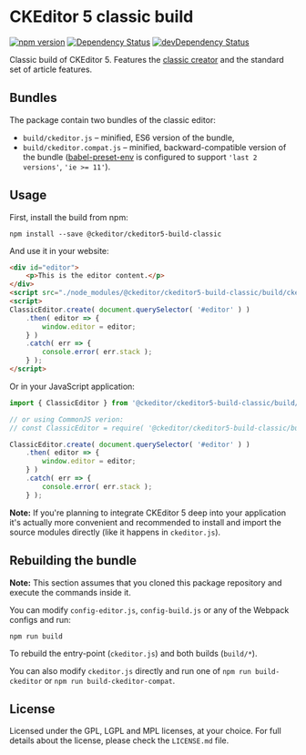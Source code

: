 CKEditor 5 classic build
========================================

[![npm version](https://badge.fury.io/js/%40ckeditor%2Fckeditor5-build-classic.svg)](https://www.npmjs.com/package/@ckeditor/ckeditor5-build-classic)
[![Dependency Status](https://david-dm.org/ckeditor/ckeditor5-build-classic/status.svg)](https://david-dm.org/ckeditor/ckeditor5-build-classic)
[![devDependency Status](https://david-dm.org/ckeditor/ckeditor5-build-classic/dev-status.svg)](https://david-dm.org/ckeditor/ckeditor5-build-classic?type=dev)

Classic build of CKEditor 5. Features the [classic creator](https://github.com/ckeditor/ckeditor5-editor-classic) and the standard set of article features.

## Bundles

The package contain two bundles of the classic editor:

* `build/ckeditor.js` – minified, ES6 version of the bundle,
* `build/ckeditor.compat.js` – minified, backward-compatible version of the bundle ([babel-preset-env](https://github.com/babel/babel-preset-env) is configured to support `'last 2 versions'`, `'ie >= 11'`).

## Usage

First, install the build from npm:

```
npm install --save @ckeditor/ckeditor5-build-classic
```

And use it in your website:

```html
<div id="editor">
	<p>This is the editor content.</p>
</div>
<script src="./node_modules/@ckeditor/ckeditor5-build-classic/build/ckeditor.js"></script>
<script>
ClassicEditor.create( document.querySelector( '#editor' ) )
	.then( editor => {
		window.editor = editor;
	} )
	.catch( err => {
		console.error( err.stack );
	} );
</script>
```

Or in your JavaScript application:

```js
import { ClassicEditor } from '@ckeditor/ckeditor5-build-classic/build/ckeditor';

// or using CommonJS verion:
// const ClassicEditor = require( '@ckeditor/ckeditor5-build-classic/build/ckeditor' ).ClassicEditor;

ClassicEditor.create( document.querySelector( '#editor' ) )
	.then( editor => {
		window.editor = editor;
	} )
	.catch( err => {
		console.error( err.stack );
	} );
```

**Note:** If you're planning to integrate CKEditor 5 deep into your application it's actually more convenient and recommended to install and import the source modules directly (like it happens in `ckeditor.js`).

## Rebuilding the bundle

**Note:** This section assumes that you cloned this package repository and execute the commands inside it.

You can modify `config-editor.js`, `config-build.js` or any of the Webpack configs and run:

```
npm run build
```

To rebuild the entry-point (`ckeditor.js`) and both builds (`build/*`).

You can also modify `ckeditor.js` directly and run one of `npm run build-ckeditor` or `npm run build-ckeditor-compat`.

## License

Licensed under the GPL, LGPL and MPL licenses, at your choice. For full details about the license, please check the `LICENSE.md` file.
